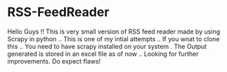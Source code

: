 # RSS-FeedReader
Hello Guys !!
This is very small version of RSS feed reader made  by using Scrapy in python .. This is one of my intial attempts ..
If you wnat to clone this .. You need to have scrapy installed on your system .
The Output generated is stored in an excel file as of now .. Looking for further improvements.
Do expect flaws!

